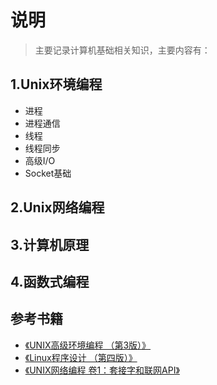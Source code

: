 # 说明
>  主要记录计算机基础相关知识，主要内容有：

## 1.Unix环境编程

- 进程
- 进程通信
- 线程
- 线程同步
- 高级I/O
- Socket基础

## 2.Unix网络编程

## 3.计算机原理

## 4.函数式编程

## 参考书籍

- [《UNIX高级环境编程 （第3版）》](https://book.douban.com/subject/1788421/)
- [《Linux程序设计 （第四版）》](https://book.douban.com/subject/4831448/)
- [《UNIX网络编程 卷1：套接字和联网API》](https://book.douban.com/subject/1500149/)

## 
